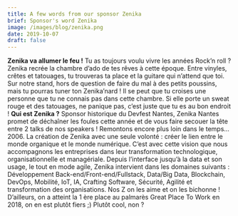 ```yaml
---
title: A few words from our sponsor Zenika
brief: Sponsor's word Zenika
image: /images/blog/zenika.png
date: 2019-10-07
draft: false
---
```


**Zenika va allumer le feu !**
Tu as toujours voulu vivre les années Rock’n roll ? Zenika recrée la chambre d’ado de tes
rêves à cette époque.
Entre vinyles, crêtes et tatouages, tu trouveras ta place et la guitare qui n’attend que toi.
Sur notre stand, hors de question de faire du mal à des petits poussins, mais tu pourras
tuner ton Zenika’nard !
Il se peut que tu croises une personne que tu ne connais pas dans cette chambre. Si elle
porte un sweat rouge et des tatouages, ne panique pas, c’est juste que tu es au bon endroit
!
**Qui est Zenika ?**
Sponsor historique du Devfest Nantes, Zenika Nantes promet de déchaîner les foules cette
année et de vous faire secouer la tête entre 2 talks de nos speakers !
Remontons encore plus loin dans le temps...
2006. La création de Zenika avec une seule volonté : créer le lien entre le monde organique
et le monde numérique. C’est avec cette vision que nous accompagnons les entreprises
dans leur transformation technologique, organisationnelle et managériale.
Depuis l’interface jusqu’à la data et son usage, le tout en mode agile, Zenika intervient dans
les domaines suivants : Développement Back-end/Front-end/Fullstack, Data/Big Data,
Blockchain, DevOps, Mobilité, IoT, IA, Crafting Software, Sécurité, Agilité et transformation
des organisations.
Nos Z on les aime et on les bichonne ! D’ailleurs, on a atteint la 1 ère place au palmarès
Great Place To Work en 2018, on en est plutôt fiers ;)
Plutôt cool, non ?
